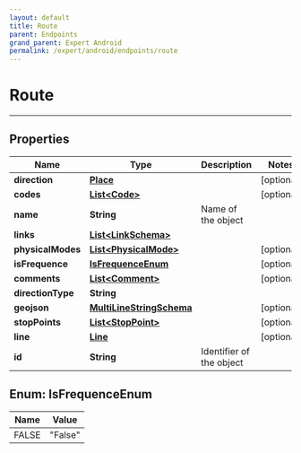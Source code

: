 ```yaml
---
layout: default
title: Route
parent: Endpoints
grand_parent: Expert Android
permalink: /expert/android/endpoints/route
---
```


# Route

---

## Properties

| Name | Type | Description | Notes
| ------------ | ------------- | ------------- | -------------
**direction** | [**Place**](/navitia_sdk_docs/expert/android/endpoints/place) |  |  [optional]
**codes** | [**List&lt;Code&gt;**](/navitia_sdk_docs/expert/android/endpoints/code) |  |  [optional]
**name** | **String** | Name of the object | 
**links** | [**List&lt;LinkSchema&gt;**](/navitia_sdk_docs/expert/android/endpoints/link_schema) |  | 
**physicalModes** | [**List&lt;PhysicalMode&gt;**](/navitia_sdk_docs/expert/android/endpoints/physical_mode) |  |  [optional]
**isFrequence** | [**IsFrequenceEnum**](#IsFrequenceEnum) |  |  [optional]
**comments** | [**List&lt;Comment&gt;**](/navitia_sdk_docs/expert/android/endpoints/comment) |  |  [optional]
**directionType** | **String** |  | 
**geojson** | [**MultiLineStringSchema**](/navitia_sdk_docs/expert/android/endpoints/multi_line_string_schema) |  |  [optional]
**stopPoints** | [**List&lt;StopPoint&gt;**](/navitia_sdk_docs/expert/android/endpoints/stop_point) |  |  [optional]
**line** | [**Line**](/navitia_sdk_docs/expert/android/endpoints/line) |  |  [optional]
**id** | **String** | Identifier of the object | 


<a name="IsFrequenceEnum"></a>
## Enum: IsFrequenceEnum
| Name | Value
| ---- | -----
FALSE | &quot;False&quot;



